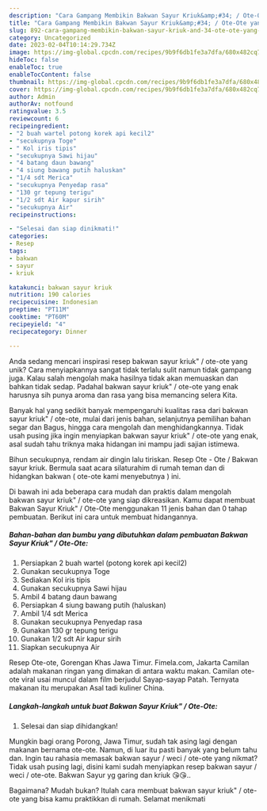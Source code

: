 ```yaml
---
description: "Cara Gampang Membikin Bakwan Sayur Kriuk&amp;#34; / Ote-Ote yang Enak"
title: "Cara Gampang Membikin Bakwan Sayur Kriuk&amp;#34; / Ote-Ote yang Enak"
slug: 892-cara-gampang-membikin-bakwan-sayur-kriuk-and-34-ote-ote-yang-enak
category: Uncategorized
date: 2023-02-04T10:14:29.734Z
image: https://img-global.cpcdn.com/recipes/9b9f6db1fe3a7dfa/680x482cq70/bakwan-sayur-kriuk-ote-ote-foto-resep-utama.jpg
hideToc: false
enableToc: true
enableTocContent: false
thumbnail: https://img-global.cpcdn.com/recipes/9b9f6db1fe3a7dfa/680x482cq70/bakwan-sayur-kriuk-ote-ote-foto-resep-utama.jpg
cover: https://img-global.cpcdn.com/recipes/9b9f6db1fe3a7dfa/680x482cq70/bakwan-sayur-kriuk-ote-ote-foto-resep-utama.jpg
author: Admin
authorAv: notfound
ratingvalue: 3.5
reviewcount: 6
recipeingredient:
- "2 buah wartel potong korek api kecil2"
- "secukupnya Toge"
- " Kol iris tipis"
- "secukupnya Sawi hijau"
- "4 batang daun bawang"
- "4 siung bawang putih haluskan"
- "1/4 sdt Merica"
- "secukupnya Penyedap rasa"
- "130 gr tepung terigu"
- "1/2 sdt Air kapur sirih"
- "secukupnya Air"
recipeinstructions:

- "Selesai dan siap dinikmati!"
categories:
- Resep
tags:
- bakwan
- sayur
- kriuk

katakunci: bakwan sayur kriuk 
nutrition: 190 calories
recipecuisine: Indonesian
preptime: "PT11M"
cooktime: "PT60M"
recipeyield: "4"
recipecategory: Dinner

---
```





Anda sedang mencari inspirasi resep bakwan sayur kriuk&#34; / ote-ote yang unik? Cara menyiapkannya sangat tidak terlalu sulit namun tidak gampang juga. Kalau salah mengolah maka hasilnya tidak akan memuaskan dan bahkan tidak sedap. Padahal bakwan sayur kriuk&#34; / ote-ote yang enak harusnya sih punya aroma dan rasa yang bisa memancing selera Kita.





Banyak hal yang sedikit banyak mempengaruhi kualitas rasa dari bakwan sayur kriuk&#34; / ote-ote, mulai dari jenis bahan, selanjutnya pemilihan bahan segar dan Bagus, hingga cara mengolah dan menghidangkannya. Tidak usah pusing jika ingin menyiapkan bakwan sayur kriuk&#34; / ote-ote yang enak,      asal sudah tahu triknya maka hidangan ini mampu jadi sajian istimewa.














Bihun secukupnya, rendam air dingin lalu tiriskan. Resep Ote - Ote / Bakwan sayur kriuk. Bermula saat acara silaturahim di rumah teman dan di hidangkan bakwan ( ote-ote kami menyebutnya ) ini.






Di bawah ini ada beberapa cara mudah dan praktis dalam mengolah bakwan sayur kriuk&#34; / ote-ote yang siap dikreasikan. Kamu dapat membuat Bakwan Sayur Kriuk&#34; / Ote-Ote menggunakan 11 jenis bahan dan 0 tahap pembuatan. Berikut ini cara untuk membuat hidangannya.

<!--inarticleads1-->

##### Bahan-bahan dan bumbu yang dibutuhkan dalam pembuatan Bakwan Sayur Kriuk&#34; / Ote-Ote:

1. Persiapkan 2 buah wartel (potong korek api kecil2)
1. Gunakan secukupnya Toge
1. Sediakan  Kol iris tipis
1. Gunakan secukupnya Sawi hijau
1. Ambil 4 batang daun bawang
1. Persiapkan 4 siung bawang putih (haluskan)
1. Ambil 1/4 sdt Merica
1. Gunakan secukupnya Penyedap rasa
1. Gunakan 130 gr tepung terigu
1. Gunakan 1/2 sdt Air kapur sirih
1. Siapkan secukupnya Air


Resep Ote-ote, Gorengan Khas Jawa Timur. Fimela.com, Jakarta Camilan adalah makanan ringan yang dimakan di antara waktu makan. Camilan ote-ote viral usai muncul dalam film berjudul Sayap-sayap Patah. Ternyata makanan itu merupakan Asal tadi kuliner China. 

<!--inarticleads2-->

##### Langkah-langkah untuk buat Bakwan Sayur Kriuk&#34; / Ote-Ote:


1. Selesai dan siap dihidangkan!

Mungkin bagi orang Porong, Jawa Timur, sudah tak asing lagi dengan makanan bernama ote-ote. Namun, di luar itu pasti banyak yang belum tahu dan. Ingin tau rahasia memasak bakwan sayur / weci / ote-ote yang nikmat? Tidak usah pusing lagi, disini kami sudah menyiapkan resep bakwan sayur / weci / ote-ote. Bakwan Sayur yg garing dan kriuk 😘😘.. 

Bagaimana? Mudah bukan? Itulah cara membuat bakwan sayur kriuk&#34; / ote-ote yang bisa kamu praktikkan di rumah. Selamat menikmati
